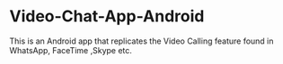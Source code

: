 # Video-Chat-App-Android
This is an Android app that replicates the Video Calling feature found in WhatsApp, FaceTime ,Skype etc.
